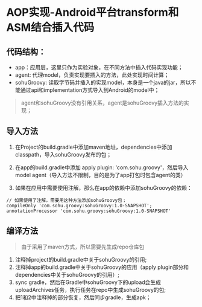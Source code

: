 # AOP实现-Android平台transform和ASM结合插入代码

## 代码结构：
* app：应用层，这里只作为实验对象，在不同方法中插入代码实现功能；
* agent: 代理model，负责实现要插入的方法，此处实现时间计算；
* sohuGroovy: 读取字节码并插入的实现model，本身是一个java的jar，所以不能通过api和implementation方式导入到Android的model中；  

> agent和sohuGroovy没有引用关系，agent是sohuGroovy插入方法的实现；  

## 导入方法
1. 在Project的build.gradle中添加maven地址，dependencies中添加classpath，导入sohuGroovy发布的包；  

2. 在app的build.gradle中添加 apply plugin: 'com.sohu.groovy'，然后导入model agent（导入方法不限制，目的是为了app打包时包含agent的类）
3. 如果在应用中需要使用注解，那么在app的依赖中添加sohuGroovy的依赖：  

```
// 如果使用了注解，需要用这种方法添加sohuGroovy包；
compileOnly 'com.sohu.groovy:sohuGroovy:1.0-SNAPSHOT';
annotationProcessor 'com.sohu.groovy:sohuGroovy:1.0-SNAPSHOT'
```

## 编译方法
> 由于采用了maven方式，所以需要先生成repo仓库包  

1. 注释掉project的build.gradle中关于sohuGroovy的引用;
2. 注释掉app的build.gradle中关于sohuGroovy的应用（apply plugin部分和dependencies中关于sohuGroovy的引用）;
3. sync gradle，然后在Gradle中sohuGroovy下的upload会生成uploadArchives任务，执行任务在repo中生成sohuGroovy的包;
4. 把1和2中注释掉的部分恢复，然后同步gradle，生成apk；
